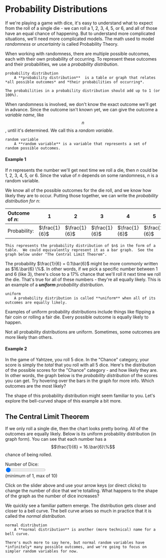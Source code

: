 # Probability Distributions

If we're playing a game with dice, it's easy to understand what to expect from the roll of a single die - we can roll a 1, 2, 3, 4, 5, or 6, and all of those have an equal chance of happening.  But to understand more complicated situations, we'll need more complicated models.  The math used to model *randomness* or *uncertainty* is called Probability Theory.

When working with randomness, there are multiple possible outcomes, each with their own probability of occurring.  To represent these outcomes and their probabilities, we use a *probability distribution*.

```{glossary}
probability distribution
    A **probability distribution**  is a table or graph that relates *all possible outcomes* and *their probabilities of occurring*.
```

```{note}
The probabilities in a probability distribution should add up to 1 (or 100%).
```

When randomness is involved, we don't know the exact outcome we'll get in advance.  Since the outcome isn't known yet, we can give the outcome a *variable name*, like $$n$$, until it's determined.  We call this a *random variable*.

```{glossary}
random variable
    A **random variable** is a variable that represents a set of random possible outcomes.
```

#### Example 1
 
If $n$ represents the number we'll get next time we roll a die, then $n$ could be 1, 2, 3, 4, 5, or 6.  Since the value of $n$ depends on some randomness, $n$ is a random variable.

We know all of the possible outcomes for the die roll, and we know how likely they are to occur.  Putting those together, we can write the *probability distribution for $n$*:

| Outcome of $n$:| 1 | 2 | 3 | 4 | 5 | 6 |
|:---|---|---|---|---|---|---:|
| Probability:     | $\frac{1}{6}$ | $\frac{1}{6}$ | $\frac{1}{6}$ | $\frac{1}{6}$ | $\frac{1}{6}$ | $\frac{1}{6}$ |


```{note}
This represents the probability distribution of $n$ in the form of a table.  We could equivalently represent it as a bar graph.  See the graph below under "The Central Limit Theorem".
```

The probability $\frac{1}{6} = 0.1\bar{6}$ might be more commonly written as $16.\bar{6} \%$.  In other words, if we pick a specific number between 1 and 6 (like 3), there's close to a 17% chance that we'll roll it next time we roll the die.  That's true for all of these numbers - they're all equally likely.  This is an example of a ***uniform*** *probability distribution*.

```{glossary}
uniform
    A probability distribution is called **uniform** when all of its outcomes are equally likely.
```

Examples of uniform probability distributions include things like flipping a fair coin or rolling a fair die.  Every possible outcome is equally likely to happen.

Not all probability distributions are uniform.  Sometimes, some outcomes are more likely than others.

#### Example 2
In the game of Yahtzee, you roll 5 dice.  In the "Chance" category, your score is simply the *total* that you roll with all 5 dice.  Here's the distribution of the possible scores for the "Chance" category - and how likely they are.  In other words, the graph below is the *probability distribution* of the scores you can get.  Try hovering over the bars in the graph for more info.  Which outcomes are the most likely?

<div>
    <canvas id="originalEx"/>
</div>

The shape of this probability distribution might seem familiar to you.  Let's explore the bell-curved shape of this example a bit more.

## The Central Limit Theorem

If we only roll a single die, then the chart looks pretty boring.  All of the outcomes are equally likely.  Below is its uniform probability distribution (in graph form).  You can see that each number has a $$\frac{1}{6} = 16.\bar{6}\%$$ chance of being rolled.

<div>
    <canvas id="myChart"/>
</div>

<div>
    <form id="form1" onsubmit="return false;">
        Number of Dice:<br/>
        <input type="range" id="textBox" min="1" max="10" value="1"><br/>
        (minimum of 1, max of 10)
    </form>
</div>

Click on the slider above and use your arrow keys (or direct clicks) to change the number of dice that we're totalling.  What happens to the shape of the graph as the number of dice increases?

We quickly see a familiar pattern emerge.  The distribution gets closer and closer to a bell curve.  The bell curve arises so much in practice that it is called the *normal distribution*.

```{glossary}
normal distribution
    A **normal distribution** is another (more technical) name for a bell curve.
```

```{warning}
There's much more to say here, but normal random variables have *infinitely* many possible outcomes, and we're going to focus on simpler random variables for now.
```

<script src="../../../_static/chart.js">
</script>

<script src="../../../_static/distributions.js"> // Functions for handling dice distributions
</script>

<script src="../../../_static/1-probability-distributions.js">// Creates local chart and handles events
</script>
